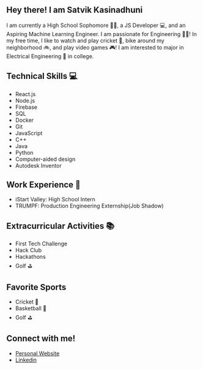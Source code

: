 ## Hey there! I am Satvik Kasinadhuni 
I am currently a High School Sophomore 👨‍🎓, a JS Developer 💻, and an Aspiring Machine Learning Engineer. I am passionate for Engineering 🧑‍🔧! In my free time, I like to watch and play cricket 🏏, bike around my neighborhood 🚲, and play video games 🎮! I am interested to major in Electrical Engineering 🔌 in college. 


## Technical Skills 💻
- React.js
- Node.js
- Firebase
- SQL
- Docker 
- Git
- JavaScript 
- C++
- Java
- Python
- Computer-aided design 
- Autodesk Inventor

## Work Experience 💼
- iStart Valley: High School Intern 
- TRUMPF: Production Engineering Externship(Job Shadow)

## Extracurricular Activities 📚
- First Tech Challenge 
- Hack Club 
- Hackathons 
- Golf ⛳

## Favorite Sports 
- Cricket 🏏
- Basketball 	🏀
- Golf ⛳

## Connect with me!
- [Personal Website](https://kasinadhuniprogrammer.github.io/Personal-Website/)
- [Linkedin](www.linkedin.com/in/satvik-kasinadhuni)



<!--
**KasinadhuniProgrammer/KasinadhuniProgrammer** is a ✨ _special_ ✨ repository because its `README.md` (this file) appears on your GitHub profile.
